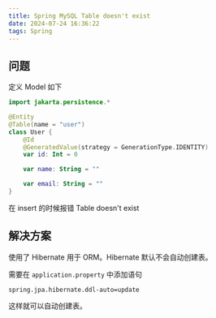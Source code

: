 ```yaml
---
title: Spring MySQL Table doesn't exist
date: 2024-07-24 16:36:22
tags: Spring
---
```


## 问题

定义 Model 如下

```kt
import jakarta.persistence.*

@Entity
@Table(name = "user")
class User {
    @Id
    @GeneratedValue(strategy = GenerationType.IDENTITY)
    var id: Int = 0

    var name: String = ""

    var email: String = ""
}
```

在 insert 的时候报错 Table doesn't exist

## 解决方案

使用了 Hibernate 用于 ORM。Hibernate 默认不会自动创建表。

需要在 `application.property` 中添加语句

```
spring.jpa.hibernate.ddl-auto=update
```

这样就可以自动创建表。
